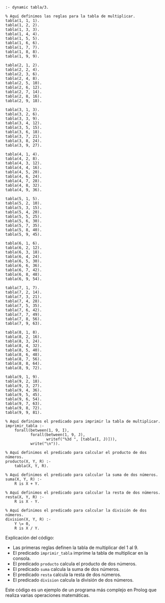 ```
:- dynamic tabla/3.

% Aquí definimos las reglas para la tabla de multiplicar.
tabla(1, 1, 1).
tabla(1, 2, 2).
tabla(1, 3, 3).
tabla(1, 4, 4).
tabla(1, 5, 5).
tabla(1, 6, 6).
tabla(1, 7, 7).
tabla(1, 8, 8).
tabla(1, 9, 9).

tabla(2, 1, 2).
tabla(2, 2, 4).
tabla(2, 3, 6).
tabla(2, 4, 8).
tabla(2, 5, 10).
tabla(2, 6, 12).
tabla(2, 7, 14).
tabla(2, 8, 16).
tabla(2, 9, 18).

tabla(3, 1, 3).
tabla(3, 2, 6).
tabla(3, 3, 9).
tabla(3, 4, 12).
tabla(3, 5, 15).
tabla(3, 6, 18).
tabla(3, 7, 21).
tabla(3, 8, 24).
tabla(3, 9, 27).

tabla(4, 1, 4).
tabla(4, 2, 8).
tabla(4, 3, 12).
tabla(4, 4, 16).
tabla(4, 5, 20).
tabla(4, 6, 24).
tabla(4, 7, 28).
tabla(4, 8, 32).
tabla(4, 9, 36).

tabla(5, 1, 5).
tabla(5, 2, 10).
tabla(5, 3, 15).
tabla(5, 4, 20).
tabla(5, 5, 25).
tabla(5, 6, 30).
tabla(5, 7, 35).
tabla(5, 8, 40).
tabla(5, 9, 45).

tabla(6, 1, 6).
tabla(6, 2, 12).
tabla(6, 3, 18).
tabla(6, 4, 24).
tabla(6, 5, 30).
tabla(6, 6, 36).
tabla(6, 7, 42).
tabla(6, 8, 48).
tabla(6, 9, 54).

tabla(7, 1, 7).
tabla(7, 2, 14).
tabla(7, 3, 21).
tabla(7, 4, 28).
tabla(7, 5, 35).
tabla(7, 6, 42).
tabla(7, 7, 49).
tabla(7, 8, 56).
tabla(7, 9, 63).

tabla(8, 1, 8).
tabla(8, 2, 16).
tabla(8, 3, 24).
tabla(8, 4, 32).
tabla(8, 5, 40).
tabla(8, 6, 48).
tabla(8, 7, 56).
tabla(8, 8, 64).
tabla(8, 9, 72).

tabla(9, 1, 9).
tabla(9, 2, 18).
tabla(9, 3, 27).
tabla(9, 4, 36).
tabla(9, 5, 45).
tabla(9, 6, 54).
tabla(9, 7, 63).
tabla(9, 8, 72).
tabla(9, 9, 81).

% Aquí definimos el predicado para imprimir la tabla de multiplicar.
imprimir_tabla :-
    forall(between(1, 9, I),
           forall(between(1, 9, J),
                  writef("%3d ", [tabla(I, J)])),
           write("\n")).

% Aquí definimos el predicado para calcular el producto de dos números.
producto(X, Y, R) :-
    tabla(X, Y, R).

% Aquí definimos el predicado para calcular la suma de dos números.
suma(X, Y, R) :-
    R is X + Y.

% Aquí definimos el predicado para calcular la resta de dos números.
resta(X, Y, R) :-
    R is X - Y.

% Aquí definimos el predicado para calcular la división de dos números.
division(X, Y, R) :-
    Y \= 0,
    R is X / Y.
```

Explicación del código:

* Las primeras reglas definen la tabla de multiplicar del 1 al 9.
* El predicado `imprimir_tabla` imprime la tabla de multiplicar en la consola.
* El predicado `producto` calcula el producto de dos números.
* El predicado `suma` calcula la suma de dos números.
* El predicado `resta` calcula la resta de dos números.
* El predicado `division` calcula la división de dos números.

Este código es un ejemplo de un programa más complejo en Prolog que realiza varias operaciones matemáticas.